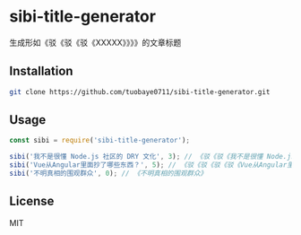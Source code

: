 # sibi-title-generator

生成形如《驳《驳《驳《XXXXX》》》》的文章标题

## Installation

```sh
git clone https://github.com/tuobaye0711/sibi-title-generator.git
```

## Usage

```javascript
const sibi = require('sibi-title-generator');

sibi('我不是很懂 Node.js 社区的 DRY 文化', 3); // 《驳《驳《我不是很懂 Node.js 社区的 DRY 文化》》》
sibi('Vue从Angular里面抄了哪些东西？', 5); // 《驳《驳《驳《驳《Vue从Angular里面抄了哪些东西？》》》》》
sibi('不明真相的围观群众', 0); // 《不明真相的围观群众》
```
## License

MIT
